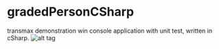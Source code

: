 # gradedPersonCSharp
transmax demonstration win console application with unit test, written in cSharp.
![alt tag](https://ci.appveyor.com/api/projects/status/66pvt84b0gacgd7r?svg=true)
